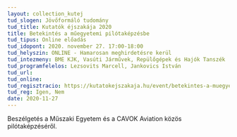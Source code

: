 ```yaml
---
layout: collection_kutej
tud_slogen: Jövőformáló tudomány
tud_title: Kutatók éjszakája 2020
title: Betekintés a műegyetemi pilótaképzésbe
tud_tipus: Online előadás
tud_idopont: 2020. november 27. 17:00-18:00
tud_helyszin: ONLINE - Hamarosan meghirdetésre kerül
tud_intezmeny: BME KJK, Vasúti Járművek, Repülőgépek és Hajók Tanszék
tud_programfelelos: Lezsovits Marcell, Jankovics István
tud_url:
tud_online:
tud_regisztracio: https://kutatokejszakaja.hu/event/betekintes-a-muegyetemi-pilotakepzesbe
tud_reg: Igen, Nem
date: 2020-11-27
---
```


Beszélgetés a Műszaki Egyetem és a CAVOK Aviation közös pilótaképzéséről.
